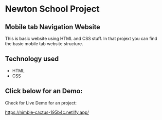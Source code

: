 
# Newton School Project

 
 



## Mobile tab Navigation Website

This is basic website using HTML and CSS stuff. In that projext you can find the basic mobile tab website structure.



 


## Technology used

- HTML
- CSS

## Click below for an Demo:

Check for Live Demo for an project:

https://nimble-cactus-195b4c.netlify.app/
